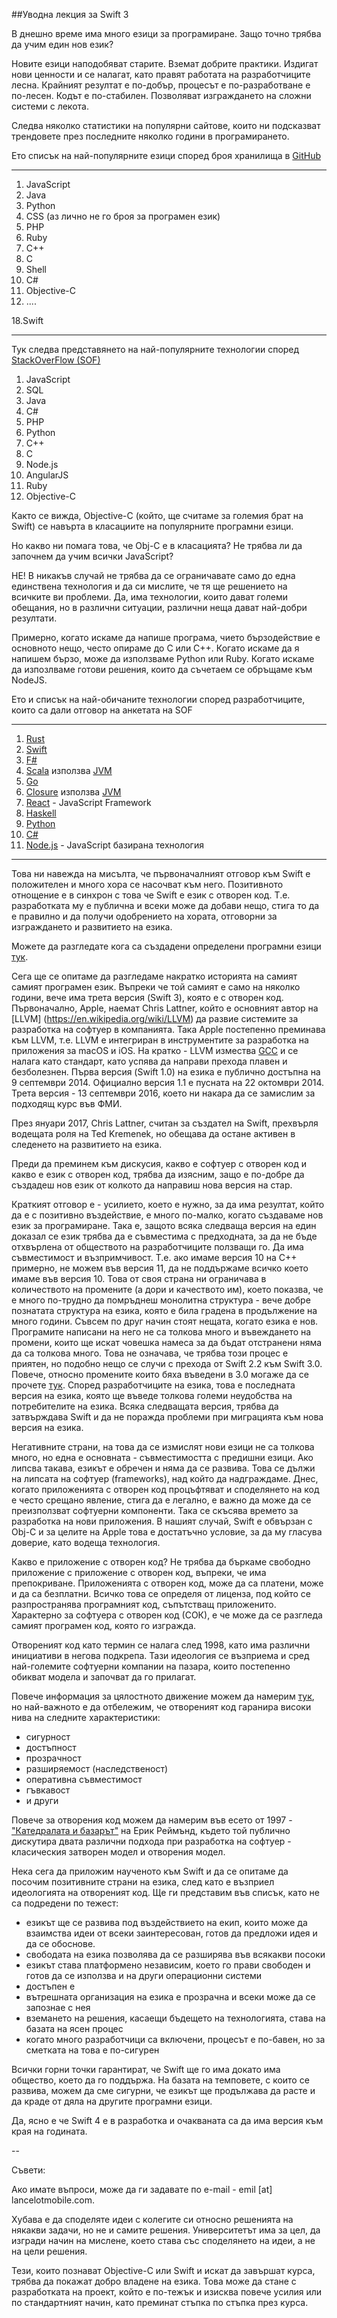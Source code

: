 ##Уводна лекция за Swift 3

В днешно време има много езици за програмиране. Защо точно трябва да учим един нов език? 

Новите езици наподобяват старите. Вземат добрите практики. Издигат нови ценности и се налагат, като правят работата на разработчиците лесна. Крайният резултат е по-добър, процесът е по-разработване е по-лесен. Кодът е по-стабилен. Позволяват изграждането на сложни системи с лекота.

Следва няколко статистики на популярни сайтове, които ни подсказват трендовете през последните няколко години в програмирането.

Ето списък на най-популярните езици според броя хранилища в [GitHub](http://githut.info/)

-----

1. JavaScript
2. Java
3. Python
4. CSS (аз лично не го броя за програмен език)
5. PHP
6. Ruby
7. C++
8. C
9. Shell
10. C#
11. Objective-C
12. ....

18.Swift

-----

Тук следва представянето на най-популярните технологии според [StackOverFlow (SOF)](http://stackoverflow.com/research/developer-survey-2016#technology)

1. JavaScript
2. SQL
3. Java
4. C#
5. PHP
6. Python
7. C++
8. C
9. Node.js
10. AngularJS
11. Ruby
12. Objective-C

Както се вижда, Objective-C (който, ще считаме за големия брат на Swift) се навърта в класациите на популярните програмни езици.

Но какво ни помага това, че Obj-C е в класацията? Не трябва ли да започнем да учим всички JavaScript?

НЕ! В никакъв случай не трябва да се ограничавате само до една единствена технология и да си мислите, че тя ще решението на всичките ви проблеми. Да, има технологии, които дават големи обещания, но в различни ситуации, различни неща дават най-добри резултати.

Примерно, когато искаме да напише програма, чието бързодействие е основното нещо, често опираме до C или C++. Когато искаме да я напишем бързо, може да използваме Python или Ruby. Когато искаме да изпозлваме готови решения, които да съчетаем се обръщаме към NodeJS.

Ето и списък на най-обичаните технологии според разработчиците, които са дали отговор на анкетата на SOF

-----

1. [Rust](https://www.rust-lang.org/en-US/) 
2. [Swift](https://en.wikipedia.org/wiki/Swift_(programming_language))
3. [F#](https://en.wikipedia.org/wiki/F_Sharp_(programming_language)#History)
4. [Scala](https://www.scala-lang.org/) използва [JVM](https://en.wikipedia.org/wiki/Java_virtual_machine)
5. [Go](https://golang.org/)
6. [Closure](https://clojure.org/) използва [JVM](https://en.wikipedia.org/wiki/Java_virtual_machine)
7. [React](https://en.wikipedia.org/wiki/React_(JavaScript_library)) - JavaScript Framework
8. [Haskell](https://en.wikipedia.org/wiki/Haskell_(programming_language))
9. [Python](https://en.wikipedia.org/wiki/Python_(programming_language))
10. [C#](https://en.wikipedia.org/wiki/C_Sharp_(programming_language))
11. [Node.js](https://nodejs.org/en/) - JavaScript базирана технология


-----

Това ни навежда на мисълта, че първоначалният отговор към Swift е положителен и много хора се насочват към него. Позитивното отнощение е в синхрон с това че Swift е език с отворен код. Т.е. разработката му е публична и всеки може да добави нещо, стига то да е правилно и да получи одобрението на хората, отговорни за изграждането и развитието на езика.

Можете да разгледате кога са създадени определени програмни езици [тук](https://en.wikipedia.org/wiki/History_of_programming_languages).


Сега ще се опитаме да разгледаме накратко историята на самият самият програмен език. Въпреки че той самият е само на няколко години, вече има трета версия (Swift 3), която е с отворен код. Първоначално, Apple, наемат Chris Lattner, който е основният автор на [LLVM] (https://en.wikipedia.org/wiki/LLVM) да развие системите за разработка на софтуер в компанията. Така Apple постепенно преминава към LLVM, т.е. LLVM е интегриран в инструментите за разработка на приложения за macOS и iOS. На кратко - LLVM измества [GCC](https://en.wikipedia.org/wiki/GNU_Compiler_Collection) и се налага като стандарт, като успява да направи прехода плавен и безболезнен. Първа версия (Swift 1.0) на езика е публично достъпна на 9 септември 2014. Официално версия 1.1 е пусната на 22 октомври 2014. Трета версия - 13 септември 2016, което ни накара да се замислим за подходящ курс във ФМИ.

През януари 2017, Chris Lattner, считан за създател на Swift, прехвърля водещата роля на Ted Kremenek, но обещава да остане активен в следенето на развитието на езика.

Преди да преминем към дискусия, какво е софтуер с отворен код и какво е език с отворен код, трябва да изясним, защо е по-добре да създадеш нов език от колкото да направиш нова версия на стар.

Краткият отговор е - усилието, което е нужно, за да има резултат, който да е с позитивно въздействие, е много по-малко, когато създаваме нов език за програмиране. Така е, защото всяка следваща версия на един доказал се език трябва да е съвместима с предходната, за да не бъде отхвърлена от обществото на разработчиците ползващи го. Да има съвместимост и възпримчивост. Т.е. ако имаме версия 10 на C++ примерно, не можем във версия 11, да не поддържаме всичко което имаме във версия 10. Това от своя страна ни ограничава в количеството на промените (а дори и качеството им), което показва, че е много по-трудно да помръднеш монолитна структура - вече добре познатата структура на езика, която е била градена в продължение на много години. Съвсем по друг начин стоят нещата, когато езика е нов. Програмите написани на него не са толкова много и въвеждането на промени, които ще искат човешка намеса за да бъдат отстранени няма да са толкова много. Това не означава, че трябва този процес е приятен, но подобно нещо се случи с прехода от Swift 2.2 към Swift 3.0. Повече, относно промените които бяха въведени в 3.0 могаже да се прочете [тук](https://github.com/apple/swift-evolution/blob/master/releases/swift-3_0.md).
Според разработчиците на езика, това е последната версия на езика, която ще въведе толкова големи неудобства на потребителите на езика. Всяка следващата версия, трябва да затвърждава Swift и да не поражда проблеми при миграцията към нова версия на езика.

Негативните страни, на това да се измислят нови езици не са толкова много, но една е основната - съвместимостта с предишни езици. Ако липсва такава, езикът е обречен и няма да се развива. Това се дължи на липсата на софтуер (frameworks), над който да надграждаме. Днес, когато приложенията с отворен код процъфтяват и споделянето на код е често срещано явление, стига да е легално, е важно да може да се преизползват софтуерни компоненти. Така се скъсява времето за разработка на нови приложения. В нашият случай, Swift е обвързан с Obj-C и за целите на Apple това е достатъчно условие, за да му гласува доверие, като водеща технология.

Какво е приложение с отворен код? Не трябва да бъркаме свободно приложение с приложение с отворен код, въпреки, че има препокриване. Приложенията с отворен код, може да са платени, може и да са безплатни. Всичко това се определя от лиценза, под който се разпространява програмният код, съпътстващ приложенито. Характерно за софтуера с отворен код (СОК), е че може да се разгледа самият програмен код, която го изгражда. 

Отвореният код като термин се налага след 1998, като има различни инициативи в негова подкрепа. Тази идеология се възприема и сред най-големите софтуерни компании на пазара, които постепенно обикват модела и започват да го прилагат. 

Повече информация за цялостното движение можем да намерим [тук](https://bg.wikipedia.org/wiki/%D0%A1%D0%BE%D1%84%D1%82%D1%83%D0%B5%D1%80_%D1%81_%D0%BE%D1%82%D0%B2%D0%BE%D1%80%D0%B5%D0%BD_%D0%BA%D0%BE%D0%B4), но най-важното е да отбележим, че отвореният код гаранира високи нива на следните характеристики:

* сигурност
* достъпност
* прозрачност
* разширяемост (наследственост)
* оперативна съвместимост
* гъвкавост
* и други

Повече за отворения код можем да намерим във есето от 1997 - ["Катедралата и базарът"](http://catb-bg.sourceforge.net/index.html#thanks) на Ерик Реймънд, където той публично дискутира двата различни подхода при разработка на софтуер - класическия затворен модел и отворения модел.

Нека сега да приложим наученото към Swift и да се опитаме да посочим позитивните страни на езика, след като е възприел идеологията на отвореният код. Ще ги представим във списък, като не са подредени по тежест:

* езикът ще се развива под въздействието на екип, които може да взаимства идеи от всеки заинтересован, готов да предложи идея и да се обоснове. 
* свободата на езика позволява да се разширява във всякакви посоки
* езикът става платформено независим, което го прави свободен и готов да се използва и на други операционни системи
* достъпен е 
* вътрешната организация на езика е прозрачна и всеки може да се запознае с нея
* вземането на решения, касаещи бъдещето на технологията, става на базата на ясен процес
* когато много разработчици са включени, процесът е по-бавен, но за сметката на това е по-сигурен

Всички горни точки гарантират, че Swift ще го има докато има общество, което да го поддържа. На базата на темповете, с които се развива, можем да сме сигурни, че езикът ще продължава да расте и да краде от дяла на другите програмни езици.

Да, ясно е че Swift 4 е в разработка и очакваната са да има версия към края на годината.	

--

Съвети:

Ако имате въпроси, може да ги задавате по e-mail - emil [at] lancelotmobile.com. 

Хубава е да споделяте идеи с колегите си относно решенията на някакви задачи, но не и самите решения. Университетът има за цел, да изгради начин на мислене, което става със споделянето на идеи, а не на цели решения.

Тези, които познават Objective-C или Swift и искат да завършат курса, трябва да покажат добро владене на езика. Това може да стане с разработката на проект, който е по-тежък и изисква повече усилия или по стандартният начин, като преминат стъпка по стъпка през курса. 

